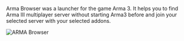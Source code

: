 
Arma Browser was a launcher for the game Arma 3. It helps you to find Arma III multiplayer server without starting Arma3 before and join your selected server with your selected addons.

![ARMA Browser](https://github.com/sonabit/armabrowser/blob/develop/html/ArmaWebSite/Content/ArmaBrowser.png)
